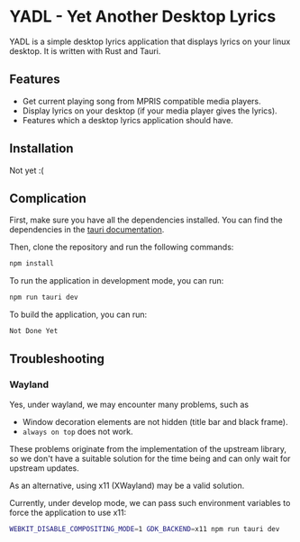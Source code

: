 # YADL - Yet Another Desktop Lyrics

YADL is a simple desktop lyrics application that displays lyrics on your linux desktop. It is written with Rust and Tauri.

## Features

- Get current playing song from MPRIS compatible media players.
- Display lyrics on your desktop (if your media player gives the lyrics).
- Features which a desktop lyrics application should have.

## Installation

Not yet :(

## Complication

First, make sure you have all the dependencies installed. You can find the dependencies in the [tauri documentation](https://tauri.app/v1/guides/getting-started/prerequisites#setting-up-linux).

Then, clone the repository and run the following commands:

```bash
npm install
```

To run the application in development mode, you can run:

```bash
npm run tauri dev
```

To build the application, you can run:

```bash
Not Done Yet
```

## Troubleshooting

### Wayland

Yes, under wayland, we may encounter many problems, such as
- Window decoration elements are not hidden (title bar and black frame).
- `always on top` does not work.

These problems originate from the implementation of the upstream library, so we don't have a suitable solution for the time being and can only wait for upstream updates.

As an alternative, using x11 (XWayland) may be a valid solution.

Currently, under develop mode, we can pass such environment variables to force the application to use x11:

```bash
WEBKIT_DISABLE_COMPOSITING_MODE=1 GDK_BACKEND=x11 npm run tauri dev
```
